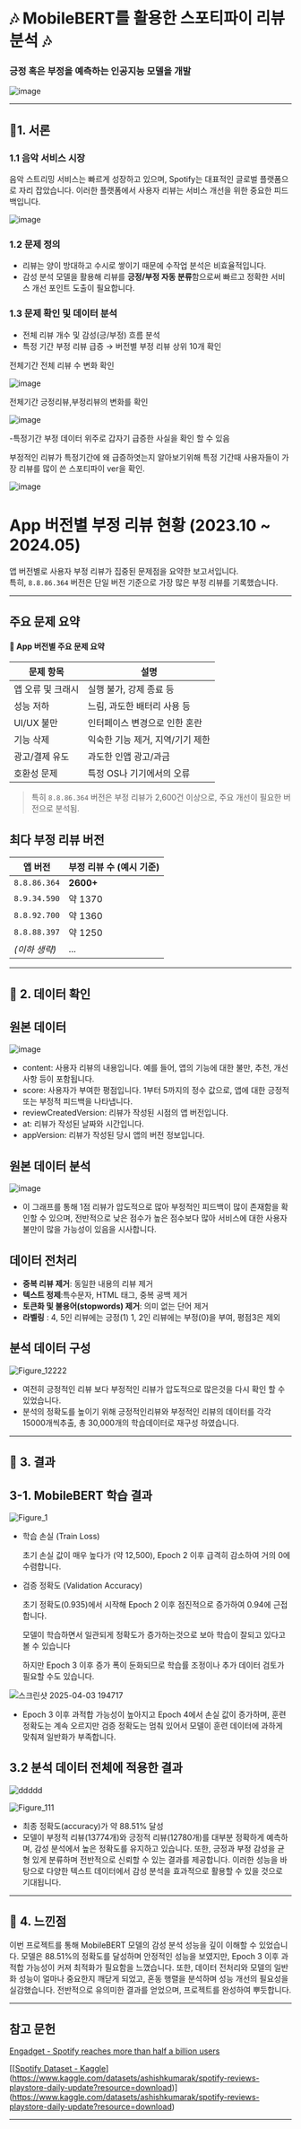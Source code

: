 # 🎶 MobileBERT를 활용한 스포티파이 리뷰 분석  🎶


###  긍정 혹은 부정을 예측하는 인공지능 모델을 개발
![image](https://github.com/user-attachments/assets/a4d35ca1-1626-4ad4-a7f4-500600a710b4)



---

## 🎵1. 서론

### 1.1 음악 서비스 시장

음악 스트리밍 서비스는 빠르게 성장하고 있으며, Spotify는 대표적인 글로벌 플랫폼으로 자리 잡았습니다. 이러한 플랫폼에서 사용자 리뷰는 서비스 개선을 위한 중요한 피드백입니다.


![image](https://github.com/user-attachments/assets/9ec2db8e-9f3f-4a8c-83fe-b831dbbe7ee4)


### 1.2 문제 정의

- 리뷰는 양이 방대하고 수시로 쌓이기 때문에 수작업 분석은 비효율적입니다.
- 감성 분석 모델을 활용해 리뷰를 **긍정/부정 자동 분류**함으로써 빠르고 정확한 서비스 개선 포인트 도출이 필요합니다.

### 1.3 문제 확인 및 데이터 분석
- 전체 리뷰 개수 및 감성(긍/부정) 흐름 분석
- 특정 기간 부정 리뷰 급증 → 버전별 부정 리뷰 상위 10개 확인
  

 전체기간 전체 리뷰 수 변화 확인

![image](https://github.com/user-attachments/assets/221da211-9c7c-4dd3-9b05-73774f160de2)

 전체기간 긍정리뷰,부정리뷰의 변화를 확인 

![image](https://github.com/user-attachments/assets/05a1ed6d-63a0-4111-9c73-67e69e5d3339)


-특정기간 부정 데이터 위주로 갑자기 급증한 사실을 확인 할 수 있음

부정적인 리뷰가 특정기간에 왜 급증하엿는지 알아보기위해 특정 기간때 사용자들이 가장 리뷰를 많이 쓴 스포티파이 ver을 확인.

![image](https://github.com/user-attachments/assets/f64408ee-2486-4060-b2f0-db2b01533932)



# App 버전별 부정 리뷰 현황 (2023.10 ~ 2024.05)

앱 버전별로 사용자 부정 리뷰가 집중된 문제점을 요약한 보고서입니다.  
특히, `8.8.86.364` 버전은 단일 버전 기준으로 가장 많은 부정 리뷰를 기록했습니다.

---

## 주요 문제 요약

#### 📌 App 버전별 주요 문제 요약

| 문제 항목 | 설명 |
|-----------|------|
| 앱 오류 및 크래시 | 실행 불가, 강제 종료 등 |
| 성능 저하 | 느림, 과도한 배터리 사용 등 |
| UI/UX 불만 | 인터페이스 변경으로 인한 혼란 |
| 기능 삭제 | 익숙한 기능 제거, 지역/기기 제한 |
| 광고/결제 유도 | 과도한 인앱 광고/과금 |
| 호환성 문제 | 특정 OS나 기기에서의 오류 |

> 특히 `8.8.86.364` 버전은 부정 리뷰가 2,600건 이상으로, 주요 개선이 필요한 버전으로 분석됨.

## 최다 부정 리뷰 버전

| 앱 버전 | 부정 리뷰 수 (예시 기준) |
|---------|------------------|
| `8.8.86.364` | **2600+** |
| `8.9.34.590` | 약 1370 |
| `8.8.92.700` | 약 1360 |
| `8.8.88.397` | 약 1250 |
| *(이하 생략)* | ... |



---

## 🎵 2. 데이터 확인


## 원본 데이터

![image](https://github.com/user-attachments/assets/af29b164-f260-4bc1-a684-9e8ad61a048c)




- content: 사용자 리뷰의 내용입니다. 예를 들어, 앱의 기능에 대한 불만, 추천, 개선사항 등이 포함됩니다.
- score: 사용자가 부여한 평점입니다. 1부터 5까지의 정수 값으로, 앱에 대한 긍정적 또는 부정적 피드백을 나타냅니다.
- reviewCreatedVersion: 리뷰가 작성된 시점의 앱 버전입니다.
- at: 리뷰가 작성된 날짜와 시간입니다.
- appVersion: 리뷰가 작성된 당시 앱의 버전 정보입니다.


## 원본 데이터 분석
![image](https://github.com/user-attachments/assets/51a1f109-2233-46c3-84e2-e2b14a4258fd)

- 이 그래프를 통해 1점 리뷰가 압도적으로 많아 부정적인 피드백이 많이 존재함을 확인할 수 있으며,
전반적으로 낮은 점수가 높은 점수보다 많아 서비스에 대한 사용자 불만이 많을 가능성이 있음을 시사합니다.

  
## 데이터 전처리
- **중복 리뷰 제거**: 동일한 내용의 리뷰 제거
- **텍스트 정제**:특수문자, HTML 태그, 중복 공백 제거
- **토큰화 및 불용어(stopwords) 제거**: 의미 없는 단어 제거
- **라벨링** : 4, 5인 리뷰에는 긍정(1) 1, 2인 리뷰에는 부정(0)을 부여, 평점3은 제외 

## 분석 데이터 구성 
![Figure_12222](https://github.com/user-attachments/assets/b937f01b-e477-4303-823b-15ebaafb0803)


- 여전히 긍정적인 리뷰 보다 부정적인 리뷰가 압도적으로 많은것을 다시 확인 할 수 있었습니다.
- 분석의 정확도를 높이기 위해 긍정적인리뷰와 부정적인 리뷰의 데이터를 각각 15000개씩추출, 총 30,000개의 학습데이터로 재구성 하였습니다.




---

## 🎵 3. 결과

##  3-1. MobileBERT 학습 결과
![Figure_1](https://github.com/user-attachments/assets/c4c951cf-bb75-461d-a9d1-bda3214c29bf)


- 학습 손실 (Train Loss)

  초기 손실 값이 매우 높다가 (약 12,500), Epoch 2 이후 급격히 감소하여 거의 0에 수렴합니다.

- 검증 정확도 (Validation Accuracy)

  초기 정확도(0.935)에서 시작해 Epoch 2 이후 점진적으로 증가하여 0.94에 근접합니다.

  모델이 학습하면서 일관되게 정확도가 증가하는것으로 보아 학습이 잘되고 있다고 볼 수 있습니다

  하지만 Epoch 3 이후 증가 폭이 둔화되므로 학습률 조정이나 추가 데이터 검토가 필요할 수도 있습니다.
  
![스크린샷 2025-04-03 194717](https://github.com/user-attachments/assets/d0f7bc05-d6d6-4de4-84f5-55b2eb3f11bf)
- Epoch 3 이후 과적합 가능성이 높아지고 Epoch 4에서 손실 값이 증가하며, 훈련 정확도는 계속 오르지만 검증 정확도는 멈춰 있어서 모델이 훈련 데이터에 과하게 맞춰져 일반화가 부족합니다.


## 3.2 분석 데이터 전체에 적용한 결과
![ddddd](https://github.com/user-attachments/assets/d0bea670-3dff-454a-b2bb-33b5df2674f7)

![Figure_111](https://github.com/user-attachments/assets/765456dc-cb0e-4447-9529-c2e1bbdc9cd0)
- 최종 정확도(accuracy)가 약 88.51% 달성
- 모델이 부정적 리뷰(13774개)와 긍정적 리뷰(12780개)를 대부분 정확하게 예측하며, 감성 분석에서 높은 정확도를 유지하고 있습니다. 또한, 긍정과 부정 감성을 균형 있게 분류하며 전반적으로 신뢰할 수 있는 결과를 제공합니다. 이러한 성능을 바탕으로 다양한 텍스트 데이터에서 감성 분석을 효과적으로 활용할 수 있을 것으로 기대됩니다.
---

## 🎵 4. 느낀점

이번 프로젝트를 통해 MobileBERT 모델의 감성 분석 성능을 깊이 이해할 수 있었습니다. 모델은 88.51%의 정확도를 달성하며 안정적인 성능을 보였지만, Epoch 3 이후 과적합 가능성이 커져 최적화가 필요함을 느꼈습니다.
또한, 데이터 전처리와 모델의 일반화 성능이 얼마나 중요한지 깨닫게 되었고, 혼동 행렬을 분석하며 성능 개선의 필요성을 실감했습니다. 
전반적으로 유의미한 결과를 얻었으며, 프로젝트를 완성하여 뿌듯합니다.


---

## 참고 문헌

[Engadget - Spotify reaches more than half a billion users](https://www.engadget.com/spotify-reaches-more-than-half-a-billion-users-for-the-first-time-142818686.html)

[[[Spotify Dataset - Kaggle](https://www.kaggle.com/datasets/alexandrakim2201/spotify-dataset)](https://www.kaggle.com/datasets/ashishkumarak/spotify-reviews-playstore-daily-update?resource=download)](https://www.kaggle.com/datasets/ashishkumarak/spotify-reviews-playstore-daily-update?resource=download)

---
